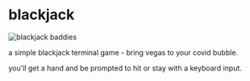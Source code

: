# blackjack

![blackjack baddies](https://cdn.vox-cdn.com/thumbor/9UiQusrtNhlb3q2O5NOb4vilVzM=/0x0:1200x800/1200x800/filters:focal(523x293:715x485)/cdn.vox-cdn.com/uploads/chorus_image/image/65542950/now_you_see_me.0.jpg)

a simple blackjack terminal game - bring vegas to your covid bubble. 

you'll get a hand and be prompted to hit or stay with a keyboard input. 
